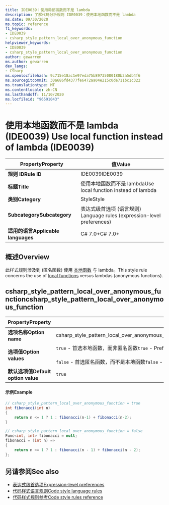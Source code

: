 ```yaml
---
title: IDE0039：使用局部函数而不是 lambda
description: 了解代码分析规则 IDE0039：使用本地函数而不是 lambda
ms.date: 09/30/2020
ms.topic: reference
f1_keywords:
- IDE0039
- csharp_style_pattern_local_over_anonymous_function
helpviewer_keywords:
- IDE0039
- csharp_style_pattern_local_over_anonymous_function
author: gewarren
ms.author: gewarren
dev_langs:
- CSharp
ms.openlocfilehash: 9c715e18ac1e97eda75b89735080180b3a5db4f6
ms.sourcegitcommit: 30a686fd4377fe6472aa04e215c0de711bc1c322
ms.translationtype: MT
ms.contentlocale: zh-CN
ms.lasthandoff: 11/10/2020
ms.locfileid: "96591043"
---
```

# <a name="use-local-function-instead-of-lambda-ide0039"></a><span data-ttu-id="6b98a-103">使用本地函数而不是 lambda (IDE0039) </span><span class="sxs-lookup"><span data-stu-id="6b98a-103">Use local function instead of lambda (IDE0039)</span></span>

|<span data-ttu-id="6b98a-104">Property</span><span class="sxs-lookup"><span data-stu-id="6b98a-104">Property</span></span>|<span data-ttu-id="6b98a-105">值</span><span class="sxs-lookup"><span data-stu-id="6b98a-105">Value</span></span>|
|-|-|
| <span data-ttu-id="6b98a-106">**规则 ID**</span><span class="sxs-lookup"><span data-stu-id="6b98a-106">**Rule ID**</span></span> | <span data-ttu-id="6b98a-107">IDE0039</span><span class="sxs-lookup"><span data-stu-id="6b98a-107">IDE0039</span></span> |
| <span data-ttu-id="6b98a-108">**标题**</span><span class="sxs-lookup"><span data-stu-id="6b98a-108">**Title**</span></span> | <span data-ttu-id="6b98a-109">使用本地函数而不是 lambda</span><span class="sxs-lookup"><span data-stu-id="6b98a-109">Use local function instead of lambda</span></span> |
| <span data-ttu-id="6b98a-110">**类别**</span><span class="sxs-lookup"><span data-stu-id="6b98a-110">**Category**</span></span> | <span data-ttu-id="6b98a-111">Style</span><span class="sxs-lookup"><span data-stu-id="6b98a-111">Style</span></span> |
| <span data-ttu-id="6b98a-112">**Subcategory**</span><span class="sxs-lookup"><span data-stu-id="6b98a-112">**Subcategory**</span></span> | <span data-ttu-id="6b98a-113">表达式级首选项 (语言规则) </span><span class="sxs-lookup"><span data-stu-id="6b98a-113">Language rules (expression-level preferences)</span></span> |
| <span data-ttu-id="6b98a-114">**适用的语言**</span><span class="sxs-lookup"><span data-stu-id="6b98a-114">**Applicable languages**</span></span> | <span data-ttu-id="6b98a-115">C# 7.0+</span><span class="sxs-lookup"><span data-stu-id="6b98a-115">C# 7.0+</span></span> |

## <a name="overview"></a><span data-ttu-id="6b98a-116">概述</span><span class="sxs-lookup"><span data-stu-id="6b98a-116">Overview</span></span>

<span data-ttu-id="6b98a-117">此样式规则涉及到 (匿名函数) 使用 [本地函数](../../../csharp/programming-guide/classes-and-structs/local-functions.md) 与 lambda。</span><span class="sxs-lookup"><span data-stu-id="6b98a-117">This style rule concerns the use of [local functions](../../../csharp/programming-guide/classes-and-structs/local-functions.md) versus lambdas (anonymous functions).</span></span>

## <a name="csharp_style_pattern_local_over_anonymous_function"></a><span data-ttu-id="6b98a-118">csharp_style_pattern_local_over_anonymous_function</span><span class="sxs-lookup"><span data-stu-id="6b98a-118">csharp_style_pattern_local_over_anonymous_function</span></span>

|<span data-ttu-id="6b98a-119">Property</span><span class="sxs-lookup"><span data-stu-id="6b98a-119">Property</span></span>|<span data-ttu-id="6b98a-120">值</span><span class="sxs-lookup"><span data-stu-id="6b98a-120">Value</span></span>|
|-|-|
| <span data-ttu-id="6b98a-121">**选项名称**</span><span class="sxs-lookup"><span data-stu-id="6b98a-121">**Option name**</span></span> | <span data-ttu-id="6b98a-122">csharp_style_pattern_local_over_anonymous_function</span><span class="sxs-lookup"><span data-stu-id="6b98a-122">csharp_style_pattern_local_over_anonymous_function</span></span>
| <span data-ttu-id="6b98a-123">**选项值**</span><span class="sxs-lookup"><span data-stu-id="6b98a-123">**Option values**</span></span> | <span data-ttu-id="6b98a-124">`true` - 首选本地函数，而非匿名函数</span><span class="sxs-lookup"><span data-stu-id="6b98a-124">`true` - Prefer local functions over anonymous functions</span></span><br /><br /><span data-ttu-id="6b98a-125">`false` - 首选匿名函数，而不是本地函数</span><span class="sxs-lookup"><span data-stu-id="6b98a-125">`false` - Prefer anonymous functions over local functions</span></span> |
| <span data-ttu-id="6b98a-126">**默认选项值**</span><span class="sxs-lookup"><span data-stu-id="6b98a-126">**Default option value**</span></span> | `true` |

#### <a name="example"></a><span data-ttu-id="6b98a-127">示例</span><span class="sxs-lookup"><span data-stu-id="6b98a-127">Example</span></span>

```csharp
// csharp_style_pattern_local_over_anonymous_function = true
int fibonacci(int n)
{
    return n <= 1 ? 1 : fibonacci(n-1) + fibonacci(n-2);
}

// csharp_style_pattern_local_over_anonymous_function = false
Func<int, int> fibonacci = null;
fibonacci = (int n) =>
{
    return n <= 1 ? 1 : fibonacci(n - 1) + fibonacci(n - 2);
};
```

## <a name="see-also"></a><span data-ttu-id="6b98a-128">另请参阅</span><span class="sxs-lookup"><span data-stu-id="6b98a-128">See also</span></span>

- [<span data-ttu-id="6b98a-129">表达式级首选项</span><span class="sxs-lookup"><span data-stu-id="6b98a-129">Expression-level preferences</span></span>](expression-level-preferences.md)
- [<span data-ttu-id="6b98a-130">代码样式语言规则</span><span class="sxs-lookup"><span data-stu-id="6b98a-130">Code style language rules</span></span>](language-rules.md)
- [<span data-ttu-id="6b98a-131">代码样式规则参考</span><span class="sxs-lookup"><span data-stu-id="6b98a-131">Code style rules reference</span></span>](index.md)
